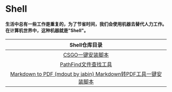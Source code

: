 # Shell
 #### 生活中总有一些工作是重复的，为了节省时间，我们会使用机器去替代人力工作。在计算机世界中，这种机器就是"Shell"。 ####

|                        Shell仓库目录                         |
| :----------------------------------------------------------: |
| [CSGO一键安装脚本](https://github.com/FisherWY/Shell/blob/master/csgo/README_CSGO.md) |
| [PathFind文件查找工具](https://github.com/FisherWY/Shell/blob/master/pathfind) |
| [Markdown to PDF (mdout by jabin) Markdown转PDF工具一键安装脚本](https://github.com/FisherWY/Shell/blob/master/mdout/README_mdout_by_jabin.md) |

